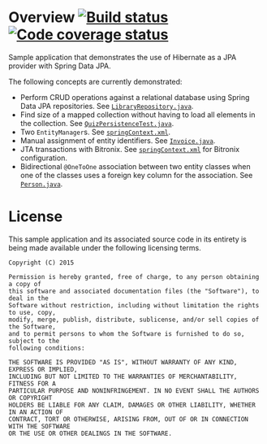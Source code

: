 # Overview [![Build status](https://drone.io/github.com/manish-in-java/spring-jpa-hibernate/status.png)](https://drone.io/github.com/manish-in-java/spring-jpa-hibernate/latest) [![Code coverage status](https://coveralls.io/repos/manish-in-java/spring-jpa-hibernate/badge.svg?branch=master)](https://coveralls.io/r/manish-in-java/spring-jpa-hibernate?branch=master)
Sample application that demonstrates the use of Hibernate as a JPA provider with
Spring Data JPA.

The following concepts are currently demonstrated:

* Perform CRUD operations against a relational database using Spring Data JPA repositories.  See [`LibraryRepository.java`](src/main/java/org/example/data/library/LibraryRepository.java).
* Find size of a mapped collection without having to load all elements in the collection.  See [`QuizPersistenceTest.java`](src/test/java/com/sample/data/quiz/QuizPersistenceTest.java).
* Two `EntityManager`s.  See [`springContext.xml`](src/main/resources/springContext.xml).
* Manual assignment of entity identifiers.  See [`Invoice.java`](src/main/java/org/example/domain/billing/Invoice.java).
* JTA transactions with Bitronix.  See [`springContext.xml`](src/main/resources/springContext.xml) for Bitronix configuration.
* Bidirectional `@OneToOne` association between two entity classes when one of the classes uses a foreign key column for the association.  See [`Person.java`](src/main/java/org/example/domain/profile/Person.java).

# License
This sample application and its associated source code in its entirety is being made
available under the following licensing terms.

    Copyright (C) 2015

    Permission is hereby granted, free of charge, to any person obtaining a copy of
    this software and associated documentation files (the "Software"), to deal in the
    Software without restriction, including without limitation the rights to use, copy,
    modify, merge, publish, distribute, sublicense, and/or sell copies of the Software,
    and to permit persons to whom the Software is furnished to do so, subject to the
    following conditions:

    THE SOFTWARE IS PROVIDED "AS IS", WITHOUT WARRANTY OF ANY KIND, EXPRESS OR IMPLIED,
    INCLUDING BUT NOT LIMITED TO THE WARRANTIES OF MERCHANTABILITY, FITNESS FOR A
    PARTICULAR PURPOSE AND NONINFRINGEMENT. IN NO EVENT SHALL THE AUTHORS OR COPYRIGHT
    HOLDERS BE LIABLE FOR ANY CLAIM, DAMAGES OR OTHER LIABILITY, WHETHER IN AN ACTION OF
    CONTRACT, TORT OR OTHERWISE, ARISING FROM, OUT OF OR IN CONNECTION WITH THE SOFTWARE
    OR THE USE OR OTHER DEALINGS IN THE SOFTWARE.
